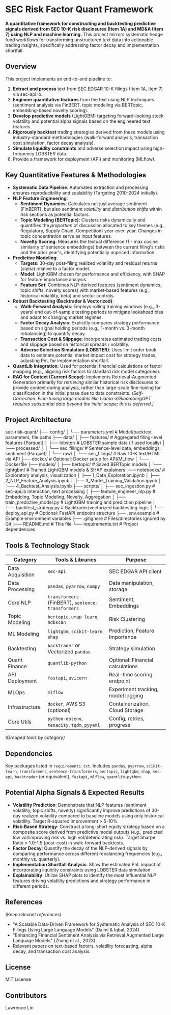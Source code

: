 # SEC Risk Factor Quant Framework

**A quantitative framework for constructing and backtesting predictive signals derived from SEC 10-K risk disclosures (Item 1A) and MD&A (Item 7) using NLP and machine learning.** This project mirrors systematic hedge fund workflows for transforming unstructured text data into actionable trading insights, specifically addressing factor decay and implementation shortfall.

## Overview

This project implements an end-to-end pipeline to:
1.  **Extract and process** text from SEC EDGAR 10-K filings (Item 1A, Item 7) via sec-api.io.
2.  **Engineer quantitative features** from the text using NLP techniques (sentiment analysis via FinBERT, topic modeling via BERTopic, embedding-based novelty scoring).
3.  **Develop predictive models** (LightGBM) targeting forward-looking stock volatility and potential alpha signals based on the engineered text features.
4.  **Rigorously backtest** trading strategies derived from these models using industry-standard methodologies (walk-forward analysis, transaction cost simulation, factor decay analysis).
5.  **Simulate liquidity constraints** and adverse selection impact using high-frequency LOBSTER data.
6.  Provide a framework for deployment (API) and monitoring (MLflow).

## Key Quantitative Features & Methodologies

*   **Systematic Data Pipeline**: Automated extraction and processing ensures reproducibility and scalability (Targeting 2010-2024 initially).
*   **NLP Feature Engineering**:
    *   **Sentiment Dynamics**: Calculates not just average sentiment (FinBERT), but also sentiment *volatility* and *distribution shifts* within risk sections as potential factors.
    *   **Topic Modeling (BERTopic)**: Clusters risks dynamically and quantifies the *proportion* of discussion allocated to key themes (e.g., Regulatory, Supply Chain, Competition) year-over-year. Changes in topic concentration serve as input features.
    *   **Novelty Scoring**: Measures the textual difference (1 - max cosine similarity of sentence embeddings) between the current filing's risks and the prior year's, identifying potentially unpriced information.
*   **Predictive Modeling**:
    *   **Targets**: 30-day post-filing realized volatility and residual returns (alpha) relative to a factor model.
    *   **Model**: LightGBM chosen for performance and efficiency, with SHAP for feature importance analysis.
    *   **Feature Set**: Combines NLP-derived features (sentiment dynamics, topic shifts, novelty scores) with market-based features (e.g., historical volatility, beta) and sector controls.
*   **Robust Backtesting (Backtrader & Vectorized)**:
    *   **Walk-Forward Analysis**: Employs rolling training windows (e.g., 3-years) and out-of-sample testing periods to mitigate lookahead bias and adapt to changing market regimes.
    *   **Factor Decay Analysis**: Explicitly compares strategy performance based on signal holding periods (e.g., 1-month vs. 3-month rebalancing) to quantify decay.
    *   **Transaction Cost & Slippage**: Incorporates estimated trading costs and slippage based on historical spreads / volatility.
    *   **Adverse Selection Simulation (LOBSTER)**: Uses limit order book data to estimate potential market impact cost for strategy trades, adjusting PnL for implementation shortfall.
*   **QuantLib Integration**: Used for potential financial calculations or factor mapping (e.g., aligning risk factors to standard risk model categories).
*   **RAG for Context (Current Scope)**: Implements Retrieval-Augmented Generation primarily for *retrieving* similar historical risk disclosures to provide context during analysis, rather than large-scale fine-tuning for classification in the initial phase due to data constraints. *(Self-Correction: Fine-tuning large models like Llama-3/BloombergGPT requires substantial data beyond the initial scope; this is deferred.)*

## Project Architecture
sec-risk-quant/
├── config/
│   └── parameters.yml             # Model/backtest parameters, file paths
├── data/
│   ├── features/                  # Aggregated filing-level features (Parquet)
│   ├── lobster/                   # LOBSTER sample data (if used locally)
│   ├── processed/
│   │   └── sec_filings/           # Sentence-level data, embeddings, sentiment (Parquet)
│   └── raw/
│       └── sec_filings/           # Raw 10-K text/HTML via API
├── docker/                        # Optional: Docker setup for API/MLflow
│   └── Dockerfile
├── models/
│   ├── bertopic/                  # Saved BERTopic models
│   └── lightgbm/                  # Trained LightGBM models & SHAP explainers
├── notebooks/                     # Exploratory analysis, visualization
│   ├── 1_Data_Exploration.ipynb
│   ├── 2_NLP_Feature_Analysis.ipynb
│   ├── 3_Model_Training_Validation.ipynb
│   └── 4_Backtest_Analysis.ipynb
├── scripts/
│   ├── sec_ingestion.py           # sec-api.io interaction, text processing
│   ├── feature_engineer_nlp.py    # Embedding, Topic Modeling, Novelty, Aggregation
│   ├── train_predictive_model.py  # LightGBM training and prediction pipeline
│   ├── backtest_strategy.py       # Backtrader/vectorized backtesting logic
│   └── deploy_api.py              # Optional: FastAPI endpoint structure
├── .env.example                   # Example environment variables
├── .gitignore                     # Files/directories ignored by Git
├── README.md                      # This file
└── requirements.txt               # Project dependencies

## Tools & Technology Stack

| Category | Tools & Libraries | Purpose |
|---|---|---|
| Data Acquisition | `sec-api` | SEC EDGAR API client |
| Data Processing | `pandas`, `pyarrow`, `numpy` | Data manipulation, storage |
| Core NLP | `transformers` (FinBERT), `sentence-transformers` | Sentiment, Embeddings |
| Topic Modeling | `bertopic`, `umap-learn`, `hdbscan` | Risk Clustering |
| ML Modeling | `lightgbm`, `scikit-learn`, `shap` | Prediction, Feature Importance |
| Backtesting | `backtrader` or Vectorized `pandas` | Strategy simulation |
| Quant Finance | `quantlib-python` | Optional: Financial calculations |
| API Deployment | `fastapi`, `uvicorn` | Real-time scoring endpoint |
| MLOps | `mlflow` | Experiment tracking, model logging |
| Infrastructure | `docker`, AWS S3 (optional) | Containerization, Cloud Storage |
| Core Utils | `python-dotenv`, `tenacity`, `tqdm`, `pyyaml` | Config, retries, progress |

*(Grouped tools by category)*

## Dependencies

Key packages listed in `requirements.txt`. Includes `pandas`, `pyarrow`, `scikit-learn`, `transformers`, `sentence-transformers`, `bertopic`, `lightgbm`, `shap`, `sec-api`, `backtrader` (or equivalent), `fastapi`, `mlflow`, `quantlib-python`.

## Potential Alpha Signals & Expected Results

*   **Volatility Prediction**: Demonstrate that NLP features (sentiment volatility, topic shifts, novelty) significantly improve predictions of 30-day realized volatility compared to baseline models using only historical volatility. Target R-squared improvement > 5-10%.
*   **Risk-Based Strategy**: Construct a long-short equity strategy based on a composite score derived from predictive model outputs (e.g., predicted low vol/improving risk vs. high vol/deteriorating risk). Target Sharpe Ratio > 1.0-1.5 (post-cost) in walk-forward backtests.
*   **Factor Decay**: Quantify the decay of the NLP-derived signals by comparing performance across different rebalancing frequencies (e.g., monthly vs. quarterly).
*   **Implementation Shortfall Analysis**: Show the estimated PnL impact of incorporating liquidity constraints using LOBSTER data simulation.
*   **Explainability**: Utilize SHAP plots to identify the most influential NLP features driving volatility predictions and strategy performance in different periods.

## References

*(Keep relevant references)*
- "A Scalable Data-Driven Framework for Systematic Analysis of SEC 10-K Filings Using Large Language Models" (Daimi & Iqbal, 2024)
- "Enhancing Financial Sentiment Analysis via Retrieval Augmented Large Language Models" (Zhang et al., 2023)
- Relevant papers on text-based factors, volatility forecasting, alpha decay, and transaction cost analysis.

## License

MIT License

## Contributors

Lawrence Lin
